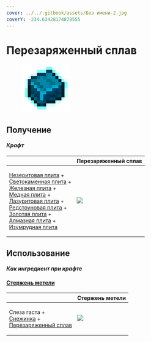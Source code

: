 ```yaml
---
cover: ../../.gitbook/assets/Без имени-2.jpg
coverY: -234.63428174878555
---
```


# Перезаряженный сплав

<figure><img src="../../.gitbook/assets/overcharged_alloy_128.png" alt=""><figcaption></figcaption></figure>

## Получение

#### _Крафт_

|                                                                                                                                                                                                                                                                                                                                                                                                                                                                                                      | Перезаряженный сплав                              |
| ---------------------------------------------------------------------------------------------------------------------------------------------------------------------------------------------------------------------------------------------------------------------------------------------------------------------------------------------------------------------------------------------------------------------------------------------------------------------------------------------------- | ------------------------------------------------- |
| <p><a href="netherite_plate_0.md">Незеритовая плита</a> +<br><a href="lumium_plate_0.md">Светокаменная плита</a> +<br><a href="iron_plate_0.md">Железная плита</a> +<br><a href="copper_plate_0.md">Медная плита</a> +<br><a href="sapphire_plate_0.md">Лазуритовая плита</a> +<br><a href="ruby_plate_0.md">Редстоуновая плита</a> +<br><a href="gold_plate_0.md">Золотая плита</a> +<br><a href="diamond_plate_0.md">Алмазная плита</a> +<br><a href="emerald_plate_0.md">Изумрудная плита</a></p> | ![](../../.gitbook/assets/overcharged\_alloy.png) |

## Использование

#### _Как ингредиент при крафте_

#### [Стержень метели](blizz\_rod.md)

|                                                                                                                                   | Стержень метели                           |
| --------------------------------------------------------------------------------------------------------------------------------- | ----------------------------------------- |
| <p>Слеза гаста +<br><a href="snowflake_shuriken.md">Снежинка</a> +<br><a href="overcharged_alloy.md">Перезаряженный сплав</a></p> | ![](../../.gitbook/assets/blizz\_rod.png) |
